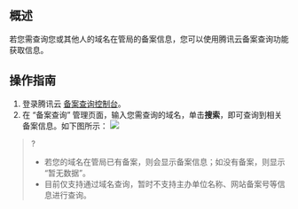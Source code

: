 
## 概述
若您需查询您或其他人的域名在管局的备案信息，您可以使用腾讯云备案查询功能获取信息。

## 操作指南
1. 登录腾讯云 [备案查询控制台](https://console.cloud.tencent.com/beian/search)。
2. 在 “备案查询” 管理页面，输入您需查询的域名，单击**搜索**，即可查询到相关备案信息。如下图所示：
![](https://qcloudimg.tencent-cloud.cn/raw/a06a487bf2b9f02d848b614e0574ab92.png)
>?
>- 若您的域名在管局已有备案，则会显示备案信息；如没有备案，则显示 “暂无数据”。
>- 目前仅支持通过域名查询，暂时不支持主办单位名称、网站备案号等信息进行查询。







